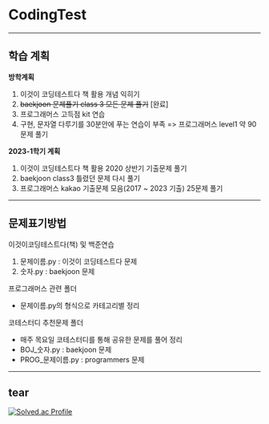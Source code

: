 # CodingTest

----

## 학습 계획

**방학계획**
1. 이것이 코딩테스트다 책 활용 개념 익히기
2. ~~baekjoon 문제풀기 class 3 모든 문제 풀기~~ [완료]
3. 프로그래머스 고득점 kit 연습
4. 구현, 문자열 다루기를 30분안에 푸는 연습이 부족 => 프로그래머스 level1 약 90문제 풀기

**2023-1학기 계획**
1. 이것이 코딩테스트다 책 활용 2020 상반기 기출문제 풀기
2. baekjoon class3 틀렸던 문제 다시 풀기
3. 프로그래머스 kakao 기출문제 모음(2017 ~ 2023 기출) 25문제 풀기

-----

## 문제표기방법

이것이코딩테스트다(책) 및 백준연습
1. 문제이름.py : 이것이 코딩테스트다 문제
2. 숫자.py : baekjoon 문제

프로그래머스 관련 폴더<br>
- 문제이름.py의 형식으로 카테고리별 정리

코테스터디 추천문제 폴더<br>
- 매주 목요일 코테스터디를 통해 공유한 문제를 풀어 정리
- BOJ_숫자.py : baekjoon 문제
- PROG_문제이름.py : programmers 문제

-----

## tear
[![Solved.ac Profile](http://mazassumnida.wtf/api/v2/generate_badge?boj=baeksujin)](https://solved.ac/baeksujin/)
